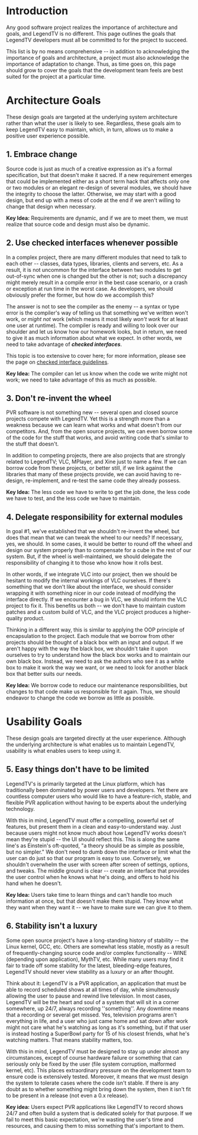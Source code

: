 # Introduction #
Any good software project realizes the importance of architecture and goals, and LegendTV is no different. This page outlines the goals that LegendTV developers must all be committed to for the project to succeed.

This list is by no means comprehensive -- in addition to acknowledging the importance of goals and architecture, a project must also acknowledge the importance of adaptation to change. Thus, as time goes on, this page should grow to cover the goals that the development team feels are best suited for the project at a particular time.

# Architecture Goals #
These design goals are targeted at the underlying system architecture rather than what the user is likely to see. Regardless, these goals aim to keep LegendTV easy to maintain, which, in turn, allows us to make a positive user experience possible.

## 1. Embrace change ##
Source code is just as much of a creative expression as it's a formal specification, but that doesn't make it sacred. If a new requirement emerges that could be implemented either as a short term hack that affects only one or two modules or an elegant re-design of several modules, we should have the integrity to choose the latter. Otherwise, we may start with a good design, but end up with a mess of code at the end if we aren't willing to change that design when necessary.

**Key Idea:** Requirements are dynamic, and if we are to meet them, we must realize that source code and design must also be dynamic.

## 2. Use checked interfaces whenever possible ##
In a complex project, there are many different modules that need to talk to each other -- classes, data types, libraries, clients and servers, etc. As a result, it is not uncommon for the interface between two modules to get out-of-sync when one is changed but the other is not; such a discrepancy might merely result in a compile error in the best case scenario, or a crash or exception at run time in the worst case. As developers, we should obviously prefer the former, but how do we accomplish this?

The answer is not to see the compiler as the enemy -- a syntax or type error is the compiler's way of telling us that something we've written won't work, or _might not_ work (which means it most likely _won't work_ for at least one user at runtime). The compiler is ready and willing to look over our shoulder and let us know how our homework looks, but in return, we need to give it as much information about what we expect. In other words, we need to take advantage of _**checked interfaces**_.

This topic is too extensive to cover here; for more information, please see the page on [checked interface guidelines](CheckedInterfaceGuidelines.md).

**Key Idea:** The compiler can let us know when the code we write might not work; we need to take advantage of this as much as possible.

## 3. Don't re-invent the wheel ##
PVR software is not something new -- several open and closed source projects compete with LegendTV. Yet this is a strength more than a weakness because we can learn what works and what doesn't from our competitors. And, from the open source projects, we can even borrow some of the code for the stuff that works, and avoid writing code that's similar to the stuff that doesn't.

In addition to competing projects, there are also projects that are strongly related to LegendTV; VLC, MPlayer, and Xine just to name a few. If we can borrow code from these projects, or better still, if we link against the libraries that many of these projects provide, we can avoid having to re-design, re-implement, and re-test the same code they already possess.

**Key Idea:** The less code we have to write to get the job done, the less code we have to test, and the less code we have to maintain.

## 4. Delegate responsibility for external modules ##
In goal #1, we've established that we shouldn't re-invent the wheel, but does that mean that we can tweak the wheel to our needs? If necessary, yes, we should. In some cases, it would be better to round off the wheel and design our system properly than to compensate for a cube in the rest of our system. But, if the wheel is well-maintained, we should delegate the responsibility of changing it to those who know how it rolls best.

In other words, if we integrate VLC into our project, then we should be hesitant to modify the internal workings of VLC ourselves. If there's something that we don't like about the interface, we should consider wrapping it with something nicer in our code instead of modifying the interface directly. If we encounter a bug in VLC, we should inform the VLC project to fix it. This benefits us both -- we don't have to maintain custom patches and a custom build of VLC, and the VLC project produces a higher-quality product.

Thinking in a different way, this is similar to applying the OOP principle of encapsulation to the project. Each module that we borrow from other projects should be thought of a black box with an input and output. If we aren't happy with the way the black box, we shouldn't take it upon ourselves to try to understand how the black box works and to maintain our own black box. Instead, we need to ask the authors who see it as a white box to make it work the way we want, or we need to look for another black box that better suits our needs.

**Key Idea:** We borrow code to reduce our maintenance responsibilities, but changes to that code make us responsible for it again. Thus, we should endeavor to change the code we borrow as little as possible.

# Usability Goals #
These design goals are targeted directly at the user experience. Although the underlying architecture is what enables us to maintain LegendTV, usability is what enables users to keep using it.

## 5. Easy things don't have to be limited ##
LegendTV's is primarily targeted at the Linux platform, which has traditionally been dominated by power users and developers. Yet there are countless computer users who would like to have a feature-rich, stable, and flexible PVR application without having to be experts about the underlying technology.

With this in mind, LegendTV must offer a compelling, powerful set of features, but present them in a clean and easy-to-understand way. Just because users might not know much about how LegendTV works doesn't mean they're stupid -- the UI should reflect this. This is along the same line's as Einstein's oft-quoted, "a theory should be as simple as possible, but no simpler." We don't need to dumb down the interface or limit what the user can do just so that our program is easy to use. Conversely, we shouldn't overwhelm the user with screen after screen of settings, options, and tweaks. The middle ground is clear -- create an interface that provides the user control when he knows what he's doing, and offers to hold his hand when he doesn't.

**Key Idea:** Users take time to learn things and can't handle too much information at once, but that doesn't make them stupid. They know what they want when they want it -- we have to make sure we can give it to them.

## 6. Stability isn't a luxury ##
Some open source project's have a long-standing history of stability -- the Linux kernel,
GCC, etc. Others are somewhat less stable, mostly as a result of frequently-changing source code and/or complex functionality -- WINE (depending upon application), MythTV, etc. While many users may find it fair to trade off some stability for the latest, bleeding-edge features, LegendTV should never view stability as a luxury or an after thought.

Think about it: LegendTV is a PVR application, an application that must be able to record scheduled shows at all times of day, while simultenously allowing the user to pause and rewind live television. In most cases, LegendTV will be the heart and soul of a system that will sit in a corner somewhere, up 24/7, always recording ''something''. Any downtime means that a recording or several get missed. Yes, television programs aren't everything in life, and a user who just came home and sat down after work might not care what he's watching as long as it's something, but if that user is instead hosting a SuperBowl party for 15 of his closest friends, what he's watching matters. That means stability matters, too.

With this in mind, LegendTV must be designed to stay up under almost any circumstances, except of course hardware failure or something that can seriously only be fixed by the user (file system corruption, malformed kernel, etc). This places extraordinary pressure on the development team to ensure code is extensively tested. Moreover, it means that we must design the system to tolerate cases where the code isn't stable. If there is any doubt as to whether something might bring down the system, then it isn't fit to be present in a release (not even a 0.x release).

**Key idea:** Users expect PVR applications like LegendTV to record shows 24/7 and often build a system that is dedicated solely for that purpose. If we fail to meet this basic expectation, we're wasting the user's time and resources, and causing them to miss something that's important to them.

